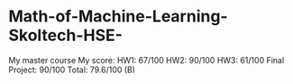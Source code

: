 # Math-of-Machine-Learning-Skoltech-HSE-
My master course
My score:
HW1: 67/100
HW2: 90/100
HW3: 61/100
Final Project: 90/100
Total: 79.6/100 (B)
